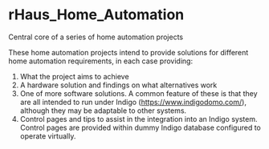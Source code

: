 # rHaus_Home_Automation
Central core of a series of home automation projects

These home automation projects intend to provide solutions for different home automation requirements, in each case providing:
1) What the project aims to achieve
2) A hardware solution and findings on what alternatives work
3) One of more software solutions. A common feature of these is that they are all intended to run under Indigo (https://www.indigodomo.com/), although they may be adaptable to other systems.
4) Control pages and tips to assist in the integration into an Indigo system. Control pages are provided within dummy Indigo database configured to operate virtually. 
